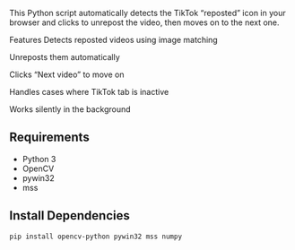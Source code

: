 This Python script automatically detects the TikTok “reposted” icon in your browser and clicks to unrepost the video, then moves on to the next one.

Features
Detects reposted videos using image matching

Unreposts them automatically

Clicks “Next video” to move on

Handles cases where TikTok tab is inactive

Works silently in the background

## Requirements
- Python 3
- OpenCV
- pywin32
- mss

## Install Dependencies
```bash
pip install opencv-python pywin32 mss numpy
